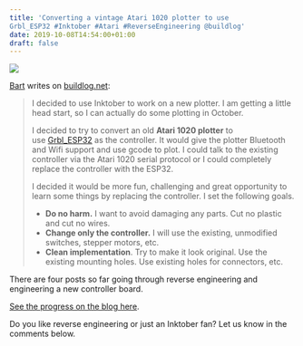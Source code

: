 ```yaml
---
title: 'Converting a vintage Atari 1020 plotter to use
Grbl_ESP32 #Inktober #Atari #ReverseEngineering @buildlog'
date: 2019-10-08T14:54:00+01:00
draft: false
---
```


![](https://cdn-blog.adafruit.com/uploads/2019/10/Untitled-23.png)

[Bart](https://twitter.com/buildlog) writes on [buildlog.net](http://www.buildlog.net/blog/):

> I decided to use Inktober to work on a new plotter. I am getting a little head start, so I can actually do some plotting in October.
> 
> I decided to try to convert an old **Atari 1020 plotter** to use [Grbl\_ESP32](https://github.com/bdring/Grbl_Esp32) as the controller. It would give the plotter Bluetooth and Wifi support and use gcode to plot. I could talk to the existing controller via the Atari 1020 serial protocol or I could completely replace the controller with the ESP32.
> 
> I decided it would be more fun, challenging and great opportunity to learn some things by replacing the controller. I set the following goals.
> 
> *   **Do no harm.** I want to avoid damaging any parts. Cut no plastic and cut no wires.
> *   **Change only the controller.** I will use the existing, unmodified switches, stepper motors, etc.
> *   **Clean implementation**. Try to make it look original. Use the existing mounting holes. Use existing holes for connectors, etc.

There are four posts so far going through reverse engineering and engineering a new controller board.

[See the progress on the blog here](http://www.buildlog.net/blog/).

Do you like reverse engineering or just an Inktober fan? Let us know in the comments below.